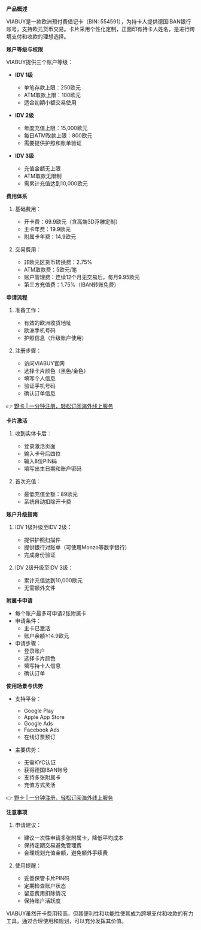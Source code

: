 **产品概述**

VIABUY是一款欧洲预付费借记卡（BIN: 554591），为持卡人提供德国IBAN银行账号，支持欧元货币交易。卡片采用个性化定制，正面印有持卡人姓名，是进行跨境支付和收款的理想选择。

**账户等级与权限**

VIABUY提供三个账户等级：

- **IDV 1级**
  - 单笔存款上限：250欧元
  - ATM取款上限：100欧元
  - 适合初期小额交易使用

- **IDV 2级**
  - 年度充值上限：15,000欧元
  - 每日ATM取款上限：800欧元
  - 需要提供护照和账单验证

- **IDV 3级**
  - 充值金额无上限
  - ATM取款无限制
  - 需累计充值达到10,000欧元

**费用体系**

1. 基础费用：
   - 开卡费：69.9欧元（含高端3D浮雕定制）
   - 主卡年费：19.9欧元
   - 附属卡年费：14.9欧元

2. 交易费用：
   - 非欧元区货币转换费：2.75%
   - ATM取款费：5欧元/笔
   - 账户管理费：连续12个月无交易后，每月9.95欧元
   - 第三方充值费：1.75%（IBAN转账免费）

**申请流程**

1. 准备工作：
   - 有效的欧洲收货地址
   - 欧洲手机号码
   - 护照信息（升级账户使用）

2. 注册步骤：
   - 访问VIABUY官网
   - 选择卡片颜色（黑色/金色）
   - 填写个人信息
   - 验证手机号码
   - 确认订单信息

👉 [野卡 | 一分钟注册，轻松订阅海外线上服务](https://bit.ly/bewildcard)

**卡片激活**

1. 收到实体卡后：
   - 登录激活页面
   - 输入卡号后四位
   - 输入8位PIN码
   - 填写出生日期和账户密码

2. 首次充值：
   - 最低充值金额：89欧元
   - 系统自动扣除开卡费

**账户升级指南**

1. IDV 1级升级至IDV 2级：
   - 提供护照扫描件
   - 提供银行对账单（可使用Monzo等数字银行）
   - 完成身份验证

2. IDV 2级升级至IDV 3级：
   - 累计充值达到10,000欧元
   - 无需额外文件

**附属卡申请**

- 每个账户最多可申请2张附属卡
- 申请条件：
  - 主卡已激活
  - 账户余额≥14.9欧元
- 申请步骤：
  - 登录账户
  - 选择卡片颜色
  - 填写持卡人信息
  - 确认订单

**使用场景与优势**

- 支持平台：
  - Google Play
  - Apple App Store
  - Google Ads
  - Facebook Ads
  - 在线订票预订

- 主要优势：
  - 无需KYC认证
  - 获得德国IBAN账号
  - 支持多张附属卡
  - 充值方式灵活

👉 [野卡 | 一分钟注册，轻松订阅海外线上服务](https://bit.ly/bewildcard)

**注意事项**

1. 申请建议：
   - 建议一次性申请多张附属卡，降低平均成本
   - 保持定期交易避免管理费
   - 合理规划充值金额，避免额外手续费

2. 使用提醒：
   - 妥善保管卡片PIN码
   - 定期检查账户状态
   - 留意费用扣除情况
   - 保持账户活跃度

VIABUY虽然开卡费用较高，但其便利性和功能性使其成为跨境支付和收款的有力工具。通过合理使用和规划，可以充分发挥其价值。
